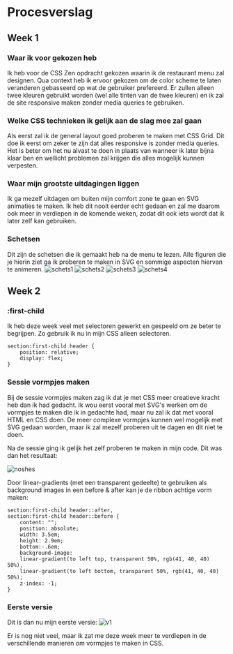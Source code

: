 # Procesverslag
## Week 1

### Waar ik voor gekozen heb
Ik heb voor de CSS Zen opdracht gekozen waarin ik de restaurant menu zal designen. Qua context heb ik ervoor gekozen om de color scheme te laten veranderen gebasseerd op wat de gebruiker prefereerd. Er zullen alleen twee kleuren gebruikt worden (wel alle tinten van de twee kleuren) en ik zal de site responsive maken zonder media queries te gebruiken.

### Welke CSS technieken ik gelijk aan de slag mee zal gaan
Als eerst zal ik de general layout goed proberen te maken met CSS Grid. Dit doe ik eerst om zeker te zijn dat alles responsive is zonder media queries. Het is beter om het nu alvast te doen in plaats van wanneer ik later bijna klaar ben en wellicht problemen zal krijgen die alles mogelijk kunnen verpesten.

### Waar mijn grootste uitdagingen liggen
Ik ga mezelf uitdagen om buiten mijn comfort zone te gaan en SVG animaties te maken. Ik heb dit nooit eerder echt gedaan en zal me daarom ook meer in verdiepen in de komende weken, zodat dit ook iets wordt dat ik later zelf kan gebruiken.

### Schetsen
Dit zijn de schetsen die ik gemaakt heb na de menu te lezen. Alle figuren die je hierin ziet ga ik proberen te maken in SVG en sommige aspecten hiervan te animeren. 
![schets1](https://github.com/lamartm/css-to-the-rescue-2021/blob/master/schetsen/schets4.jpeg)
![schets2](https://github.com/lamartm/css-to-the-rescue-2021/blob/master/schetsen/schets3.jpeg)
![schets3](https://github.com/lamartm/css-to-the-rescue-2021/blob/master/schetsen/schets2.jpeg)
![schets4](https://github.com/lamartm/css-to-the-rescue-2021/blob/master/schetsen/schets1.jpeg)

## Week 2

### :first-child
Ik heb deze week veel met selectoren gewerkt en gespeeld om ze beter te begrijpen. Zo gebruik ik nu in mijn CSS alleen selectoren. 
```
section:first-child header {
    position: relative;
    display: flex;
}
```
### Sessie vormpjes maken
Bij de sessie vormpjes maken zag ik dat je met CSS meer creatieve kracht heb dan ik had gedacht. Ik wou eerst vooral met SVG's werken om de vormpjes te maken die ik in gedachte had, maar nu zal ik dat met vooral HTML en CSS doen. De meer complexe vormpjes kunnen wel mogelijk met SVG gedaan worden, maar ik zal mezelf proberen uit te dagen en dit niet te doen.

Na de sessie ging ik gelijk het zelf proberen te maken in mijn code. Dit was dan het resultaat:

![noshes](https://github.com/lamartm/css-to-the-rescue-2021/blob/master/schetsen/noshes.PNG)

Door linear-gradients (met een transparent gedeelte) te gebruiken als background images in een before & after kan je de ribbon achtige vorm maken:
```
section:first-child header::after, 
section:first-child header::before {
    content: "";
    position: absolute;
    width: 3.5em;
    height: 2.9em;
    bottom:-.6em;
    background-image: 
    linear-gradient(to left top, transparent 50%, rgb(41, 40, 40) 50%),
    linear-gradient(to left bottom, transparent 50%, rgb(41, 40, 40) 50%);
    z-index: -1;
}
```
### Eerste versie
Dit is dan nu mijn eerste versie:
![v1](https://github.com/lamartm/css-to-the-rescue-2021/blob/master/schetsen/v1.PNG)

Er is nog niet veel, maar ik zat me deze week meer te verdiepen in de verschillende manieren om vormpjes te maken in CSS. 
